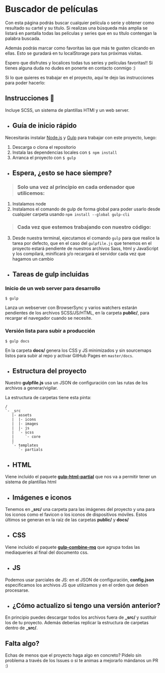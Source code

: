 # Buscador de películas


Con esta página podrás buscar cualquier película o serie y obtener como resultado su cartel y su titulo. 
Si realizas una búsqueda más amplia se listará en pantalla todas las películas y series que en su título contengan la palabra buscada.

Además podrás marcar como favoritas las que más te gusten clicando en ellas. Esto se guradará en tu localStorage para tus próximas visitas.

Espero que disfrutes y localices todas tus series y películas favoritas!! Si tienes alguna duda no dudes en ponerte en contacto conmigo :) 


Si lo que quieres es trabajar en el proyecto, aquí te dejo las instrucciones para poder hacerlo: 
## Instrucciones 🔧
Incluye SCSS, un sistema de plantillas HTMl y un web server.


+ ## Guía de inicio rápido
Necesitarás instalar [Node.js](https://nodejs.org/) y [Gulp](https://gulpjs.com) para trabajar con este proyecto, luego:
1. Descarga o clona el repositorio
2. Instala las dependencias locales con `$ npm install`
3. Arranca el proyecto con `$ gulp`

+ ## Espera, ¿esto se hace siempre?
> ### Solo una vez al principio en cada ordenador que utilicemos:
1. Instalamos node
2. Instalamos el comando de gulp de forma global para poder usarlo desde cualquier carpeta usando `npm install --global gulp-cli`


> ### Cada vez que estemos trabajando con nuestro código:
3. Desde nuestra terminal, ejecutamos el comando `gulp` para que realice la tarea por defecto, que en el caso del `gulpfile.js` que tenemos en el proyecto estará pendiente de nuestros archivos Sass, html y JavaScript y los compilará, minificará y/o recargará el servidor cada vez que hagamos un cambio

+ ## Tareas de gulp incluidas
### Inicio de un web server para desarrollo
```
$ gulp
```
Lanza un webserver con BrowserSync y varios watchers estarán pendientes de los archivos SCSS/JS/HTML, en la carpeta **public/**, para recargar el navegador cuando se necesite.

### Versión lista para subir a producción
```
$ gulp docs
```
En la carpeta **docs/** genera los CSS y JS minimizados y sin sourcemaps listos para subir al repo y activar GitHub Pages en `master/docs`.


+ ## Estructura del proyecto
Nuestro **gulpfile.js** usa un JSON de configuración con las rutas de los archivos a generar/vigilar.

La estructura de carpetas tiene esta pinta:
```
/
`- _src
   |- assets
   |  |- icons
   |  |- images
   |  |- js
   |  `- scss
   |     `- core
   |
   `- templates
      `- partials

```

+ ## HTML
Viene incluído el paquete [**gulp-html-partial**](https://www.npmjs.com/package/gulp-html-partial) que nos va a permitir tener un sistema de plantillas html

+ ## Imágenes e iconos
Tenemos en **_src/** una carpeta para las imágenes del proyecto y una para los iconos como el favicon o los iconos de dispositivos móviles. Estos últimos se generan en la raíz de las carpetas **public/** y **docs/**

+ ## CSS
Viene incluído el paquete [**gulp-combine-mq**](https://www.npmjs.com/package/gulp-combine-mq) que agrupa todas las mediaqueries al final del documento css.

+ ## JS
Podemos usar parciales de JS: en el JSON de configuración, **config.json** especificamos los archivos JS que utilizamos y en el orden que deben procesarse.

+ ## ¿Cómo actualizo si tengo una versión anterior?
En principio puedes descargar todos los archivos fuera de **_src/** y sustituir los de tu proyecto. Además deberías replicar la estructura de carpetas dentro de **_src/**.

## Falta algo?

Echas de menos que el proyecto haga algo en concreto? Pidelo sin problema a través de los Issues o si te animas a mejorarlo mándanos un PR :)
